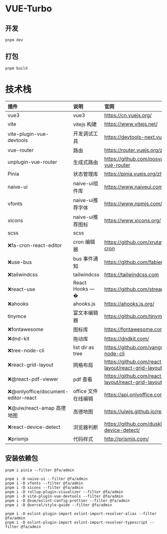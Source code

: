 # VUE-Turbo

## 开发

```
pnpm dev
```

## 打包

```
pnpm build
```

# 技术栈

| 插件                                | 说明                | 官网                                                   |
| :---------------------------------- | :------------------ | :----------------------------------------------------- |
| vue3                                | vue3                | https://cn.vuejs.org/                                  |
| vite                                | vitejs 构建         | https://www.vitejs.net/                                |
| vite-plugin-vue-devtools            | 开发调试工具        | https://devtools-next.vuejs.org/                       |
| vue-router                          | 路由                | https://router.vuejs.org/zh/                           |
| unplugin-vue-router                 | 生成式路由          | https://github.com/posva/unplugin-vue-router           |
| Pinia                               | 状态管理库          | https://pinia.vuejs.org/zh/                            |
| naive-ui                            | naive-ui组件库      | https://www.naiveui.com/                               |
| vfonts                              | naive-ui推荐字体    | https://www.npmjs.com/package/vfonts                   |
| xicons                              | naive-ui推荐图标    | https://www.xicons.org/                                |
| scss                                | scss                |                                                        |
| ❌fa-cron-react-editor              | cron 编辑器         | https://github.com/xrutayisire/react-js-cron           |
| ❌use-bus                           | bus 事件通知        | https://github.com/fabienjuif/use-bus                  |
| ❌tailwindcss                       | tailwindcss         | https://tailwindcss.com                                |
| ❌react-use                         | React Hooks — �     | https://github.com/streamich/react-use                 |
| ❌ahooks                            | ahooks.js           | https://ahooks.js.org/                                 |
| tinymce                             | 富文本编辑器        | https://github.com/tinymce/tinymce                     |
| ❌fontawesome                       | 图标库              | https://fontawesome.com/                               |
| ❌dnd-kit                           | 拖动库              | https://dndkit.com/                                    |
| ❌tree-node-cli                     | list dir as tree    | https://github.com/yangshun/tree-node-cli              |
| ❌react-grid-layout                 | 网格布局            | https://github.com/react-grid-layout/react-grid-layout |
| ❌@react-pdf-viewer                 | pdf 查看            | https://github.com/react-grid-layout/react-grid-layout |
| ❌@onlyoffice/document-editor-react | office 文件在线编辑 | https://api.onlyoffice.com/                            |
| ❌@uiw/react-amap 高德地图          | 高德地图            | https://uiwjs.github.io/react-amap/                    |
| ❌react-device-detect               | 浏览器判断          | https://github.com/duskload/react-device-detect/       |
| ❌prismjs                           | 代码样式            | http://prismjs.com/                                    |

## 安装依赖包

```
pnpm i pinia --filter @fa/admin

pnpm i -D naive-ui --filter @fa/admin
pnpm i -D vfonts --filter @fa/admin
pnpm i -D xicons --filter @fa/admin
pnpm i -D rollup-plugin-visualizer --filter @fa/admin
pnpm i -D vite-plugin-vue-devtools --filter @fa/admin
pnpm i -D @vue/eslint-config-prettier --filter @fa/admin
pnpm i -D @vercel/style-guide --filter @fa/admin

pnpm i -D eslint-plugin-import eslint-import-resolver-alias --filter @fa/admin
pnpm i -D eslint-plugin-import eslint-import-resolver-typescript --filter @fa/admin
```
